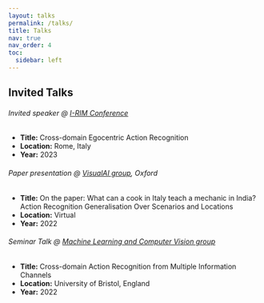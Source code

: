 ```yaml
---
layout: talks
permalink: /talks/
title: Talks
nav: true
nav_order: 4
toc:
  sidebar: left
---
```


## Invited Talks 
###### Invited speaker @ [I-RIM Conference](https://i-rim.it/it/conferenza-i-rim-2023/)
- **Title:** Cross-domain Egocentric Action Recognition
- **Location:** Rome, Italy
- **Year:** 2023

###### Paper presentation @ [VisualAI group](https://www.robots.ox.ac.uk/~vgg/projects/visualai/index.html), Oxford
- **Title:** On the paper: What can a cook in Italy teach a mechanic in India? Action Recognition Generalisation Over Scenarios and Locations
- **Location:** Virtual
- **Year:** 2022

###### Seminar Talk @ [Machine Learning and Computer Vision group](https://uob-mavi.github.io/meetings/)
- **Title:** Cross-domain Action Recognition from Multiple Information Channels
- **Location:** University of Bristol, England
- **Year:** 2022


